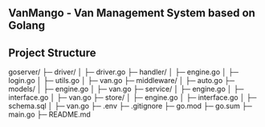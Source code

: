 ## VanMango - Van Management System based on Golang

## Project Structure

goserver/
├─ driver/
│ ├─ driver.go
├─ handler/
│ ├─ engine.go
│ ├─ login.go
│ ├─ utils.go
│ ├─ van.go
├─ middleware/
│ ├─ auto.go
├─ models/
│ ├─ engine.go
│ ├─ van.go
├─ service/
│ ├─ engine.go
│ ├─ interface.go
│ ├─ van.go
├─ store/
│ ├─ engine.go
│ ├─ interface.go
│ ├─ schema.sql
│ ├─ van.go
├─ .env
├─ .gitignore
├─ go.mod
├─ go.sum
├─ main.go
├─ README.md
